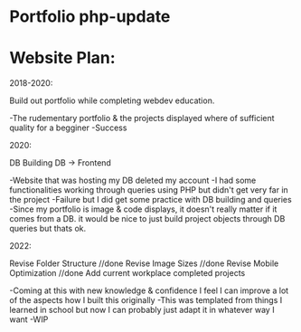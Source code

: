 # Portfolio php-update
# Website Plan:

2018-2020:

Build out portfolio while completing webdev education.

-The rudementary portfolio & the projects displayed where of sufficient quality for a begginer
-Success

2020:

DB Building
DB -> Frontend

-Website that was hosting my DB deleted my account
-I had some functionalities working through queries using PHP but didn't get very far in the project
-Failure but I did get some practice with DB building and queries
-Since my portfolio is image & code displays, it doesn't really matter if it comes from a DB. it would be nice to just build project objects through DB queries but thats ok.

2022:

Revise Folder Structure //done
Revise Image Sizes //done
Revise Mobile Optimization //done
Add current workplace completed projects

-Coming at this with new knowledge & confidence I feel I can improve a lot of the aspects how I built this originally
-This was templated from things I learned in school but now I can probably just adapt it in whatever way I want
-WIP

